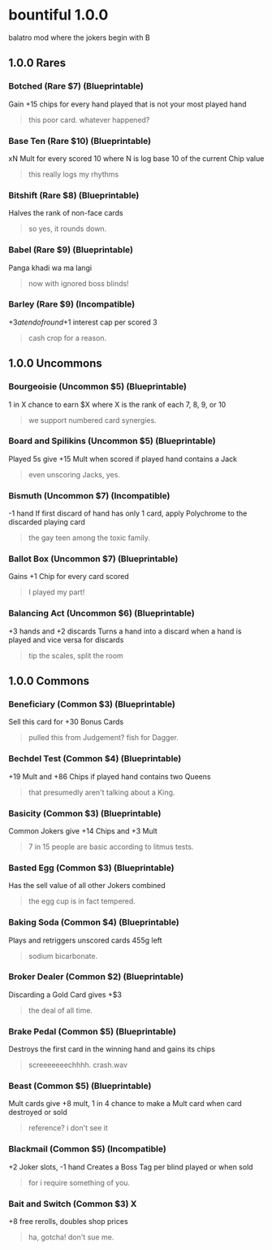 # bountiful 1.0.0 
balatro mod where the jokers begin with B

## 1.0.0 Rares
### Botched (Rare $7) (Blueprintable)
Gain +15 chips for every hand played that is not your most played hand
> this poor card. whatever happened?

### Base Ten (Rare $10) (Blueprintable)
xN Mult for every scored 10 where N is log base 10 of the current Chip value
> this really logs my rhythms

### Bitshift (Rare $8) (Blueprintable)
Halves the rank of non-face cards
> so yes, it rounds down.

### Babel (Rare $9) (Blueprintable)
Panga khadi wa ma langi
> now with ignored boss blinds!

### Barley (Rare $9) (Incompatible)
+$3 at end of round
+$1 interest cap per scored 3
> cash crop for a reason.

## 1.0.0 Uncommons
### Bourgeoisie (Uncommon $5) (Blueprintable)
1 in X chance to earn $X where X is the rank of each 7, 8, 9, or 10
> we support numbered card synergies.

### Board and Spilikins (Uncommon $5) (Blueprintable)
Played 5s give +15 Mult when scored if played hand contains a Jack
> even unscoring Jacks, yes.

### Bismuth (Uncommon $7) (Incompatible)
-1 hand
If first discard of hand has only 1 card, apply Polychrome to the discarded playing card
> the gay teen among the toxic family.

### Ballot Box (Uncommon $7) (Blueprintable)
Gains +1 Chip for every card scored
> I played my part!

### Balancing Act (Uncommon $6) (Blueprintable)
+3 hands and +2 discards
Turns a hand into a discard when a hand is played and vice versa for discards
> tip the scales, split the room

## 1.0.0 Commons
### Beneficiary (Common $3) (Blueprintable)
Sell this card for +30 Bonus Cards
> pulled this from Judgement? fish for Dagger.

### Bechdel Test (Common $4) (Blueprintable)
+19 Mult and +86 Chips if played hand contains two Queens
> that presumedly aren't talking about a King.

### Basicity (Common $3) (Blueprintable)
Common Jokers give +14 Chips and +3 Mult
> 7 in 15 people are basic according to litmus tests.

### Basted Egg (Common $3) (Blueprintable)
Has the sell value of all other Jokers combined
> the egg cup is in fact tempered.

### Baking Soda (Common $4) (Blueprintable)
Plays and retriggers unscored cards
455g left
> sodium bicarbonate.

### Broker Dealer (Common $2) (Blueprintable)
Discarding a Gold Card gives +$3
> the deal of all time.

### Brake Pedal (Common $5) (Blueprintable)
Destroys the first card in the winning hand and gains its chips
> screeeeeeechhhh. crash.wav

### Beast (Common $5) (Blueprintable)
Mult cards give +8 mult, 1 in 4 chance to make a Mult card when card destroyed or sold
> reference? i don't see it

### Blackmail (Common $5) (Incompatible)
+2 Joker slots, -1 hand
Creates a Boss Tag per blind played or when sold
> for i require something of you.

### Bait and Switch (Common $3) X
+8 free rerolls, doubles shop prices
> ha, gotcha! don't sue me.
